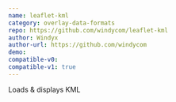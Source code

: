 ```yaml
---
name: leaflet-kml
category: overlay-data-formats
repo: https://github.com/windycom/leaflet-kml
author: Windyx
author-url: https://github.com/windycom
demo: 
compatible-v0:
compatible-v1: true
---
```


Loads &amp; displays KML

